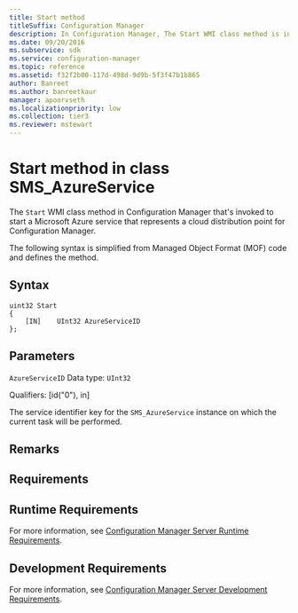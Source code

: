 ```yaml
---
title: Start method
titleSuffix: Configuration Manager
description: In Configuration Manager, The Start WMI class method is invoked to start a Microsoft Azure service that represents a cloud distribution point for Configuration Manager.
ms.date: 09/20/2016
ms.subservice: sdk
ms.service: configuration-manager
ms.topic: reference
ms.assetid: f32f2b00-117d-498d-9d9b-5f3f47b1b865
author: Banreet
ms.author: banreetkaur
manager: apoorvseth
ms.localizationpriority: low
ms.collection: tier3
ms.reviewer: mstewart
---
```


# Start method in class SMS_AzureService

The `Start` WMI class method in Configuration Manager that's invoked to start a Microsoft Azure service that represents a cloud distribution point for Configuration Manager.

The following syntax is simplified from Managed Object Format (MOF) code and defines the method.

## Syntax

```
uint32 Start
{
    [IN]    UInt32 AzureServiceID
};
```

## Parameters
 `AzureServiceID`
 Data type: `UInt32`

 Qualifiers: [id("0"), in]

 The service identifier key for the `SMS_AzureService` instance on which the current task will be performed.

## Remarks

## Requirements

## Runtime Requirements
 For more information, see [Configuration Manager Server Runtime Requirements](../../../../../develop/core/reqs/server-runtime-requirements.md).

## Development Requirements
 For more information, see [Configuration Manager Server Development Requirements](../../../../../develop/core/reqs/server-development-requirements.md).

